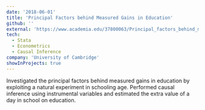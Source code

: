 ```yaml
---
date: '2018-06-01'
title: 'Principal Factors behind Measured Gains in Education'
github: ''
external: 'https://www.academia.edu/37800063/Principal_factors_behind_measured_gains_in_education_a_natural_experiment_approach'
tech:
  - Stata
  - Econometrics
  - Causal Inference
company: 'University of Cambridge'
showInProjects: true
---
```


Investigated the principal factors behind measured gains in education by exploiting a natural experiment in schooling age. Performed causal inference using instrumental variables and estimated the extra value of a day in school on education.
